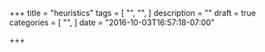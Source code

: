 +++
title = "heuristics"
tags = [
  "",
  "",
]
description = ""
draft = true
categories = [
  "",
]
date = "2016-10-03T16:57:18-07:00"

+++

